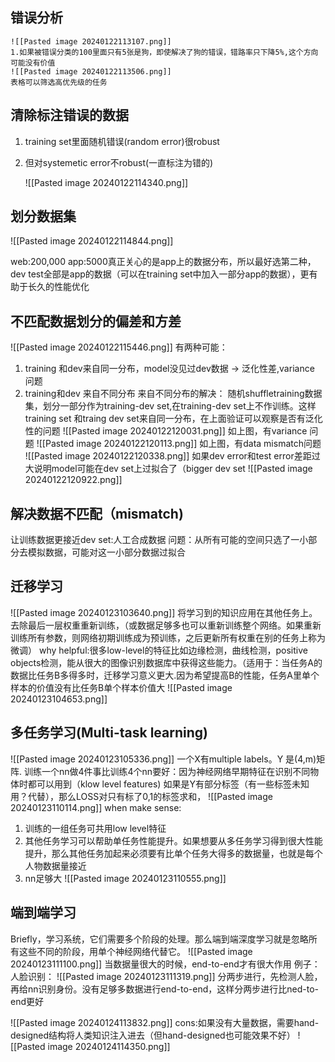 ## 错误分析
	![[Pasted image 20240122113107.png]]
	1.如果被错误分类的100里面只有5张是狗，即使解决了狗的错误，错路率只下降5%,这个方向可能没有价值
	![[Pasted image 20240122113506.png]]
	表格可以筛选高优先级的任务
## 清除标注错误的数据
1. training set里面随机错误(random error)很robust
2. 但对systemetic error不robust(一直标注为错的)

	
	![[Pasted image 20240122114340.png]]

## 划分数据集
![[Pasted image 20240122114844.png]]

web:200,000 app:5000真正关心的是app上的数据分布，所以最好选第二种，dev test全部是app的数据（可以在training set中加入一部分app的数据），更有助于长久的性能优化

## 不匹配数据划分的偏差和方差

![[Pasted image 20240122115446.png]]
有两种可能：
1. training 和dev来自同一分布，model没见过dev数据 -> 泛化性差,variance 问题
2. training和dev 来自不同分布
来自不同分布的解决：
随机shuffletraining数据集，划分一部分作为training-dev set,在training-dev set上不作训练。这样training set 和traing dev set来自同一分布，在上面验证可以观察是否有泛化性的问题
![[Pasted image 20240122120031.png]]
如上图，有variance 问题
![[Pasted image 20240122120113.png]]
如上图，有data mismatch问题
![[Pasted image 20240122120338.png]]
如果dev error和test error差距过大说明model可能在dev set上过拟合了（bigger dev set
![[Pasted image 20240122120922.png]]
## 解决数据不匹配（mismatch)

让训练数据更接近dev set:人工合成数据
问题：从所有可能的空间只选了一小部分去模拟数据，可能对这一小部分数据过拟合
## 迁移学习
![[Pasted image 20240123103640.png]]
将学习到的知识应用在其他任务上。去除最后一层权重重新训练，（或数据足够多也可以重新训练整个网络。如果重新训练所有参数，则网络初期训练成为预训练，之后更新所有权重在别的任务上称为微调）
why helpful:很多low-level的特征比如边缘检测，曲线检测，positive objects检测，能从很大的图像识别数据库中获得这些能力。（适用于：当任务A的数据比任务B多得多时，迁移学习意义更大.因为希望提高B的性能，任务A里单个样本的价值没有比任务B单个样本价值大
![[Pasted image 20240123104653.png]]

## 多任务学习(Multi-task learning)
![[Pasted image 20240123105336.png]]
一个X有multiple labels。Y 是(4,m)矩阵.
训练一个nn做4件事比训练4个nn要好：因为神经网络早期特征在识别不同物体时都可以用到（klow level features)
如果是Y有部分标签（有一些标签未知用？代替），那么LOSS对只有标了0,1的标签求和，
![[Pasted image 20240123110114.png]]
when make sense:
1. 训练的一组任务可共用low level特征
2. 其他任务学习可以帮助单任务性能提升。如果想要从多任务学习得到很大性能提升，那么其他任务加起来必须要有比单个任务大得多的数据量，也就是每个人物数据量接近
3. nn足够大
![[Pasted image 20240123110555.png]]

## 端到端学习
Briefly，学习系统，它们需要多个阶段的处理。那么端到端深度学习就是忽略所有这些不同的阶段，用单个神经网络代替它。
![[Pasted image 20240123111100.png]]
当数据量很大的时候，end-to-end才有很大作用
例子：人脸识别：
![[Pasted image 20240123111319.png]]
分两步进行，先检测人脸，再给nn识别身份。没有足够多数据进行end-to-end，这样分两步进行比ned-to-end更好


![[Pasted image 20240124113832.png]]
cons:如果没有大量数据，需要hand-designed结构将人类知识注入进去（但hand-designed也可能效果不好）
![[Pasted image 20240124114350.png]]